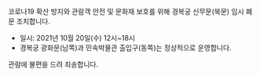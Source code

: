 코로나19 확산 방지와 관람객 안전 및 문화재 보호를 위해 경복궁 신무문(북문) 임시 폐문 조치합니다.
- 일시: 2021년 10월 20일(수) 12시~18시
- 경복궁 광화문(남쪽)과 민속박물관 출입구(동쪽)는 정상적으로 운영합니다.

관람에 불편을 드려 죄송합니다.